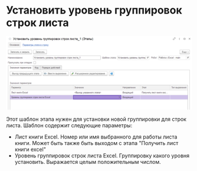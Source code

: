 # Установить уровень группировок строк листа

![](<../../../../.gitbook/assets/Установить уровень группировок строк листа.png>)

Этот шаблон этапа нужен для установки новой группировки для строк листа. Шаблон содержит следующие параметры:

* Лист книги Excel. Номер или имя выбранного для работы листа книги. Может быть также быть выходом с этапа "Получить лист книги excel"
* Уровень группировок строк листа Excel. Группировку какого уровня установить. Выражается целым положительным числом.
